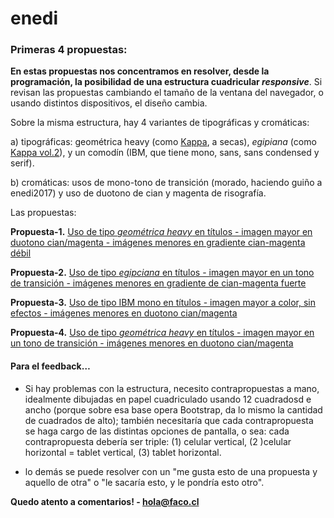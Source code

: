 # enedi

### Primeras 4 propuestas:

**En estas propuestas nos concentramos en resolver, desde la programación, la posibilidad de una estructura cuadricular *responsive***. Si revisan las propuestas cambiando el tamaño de la ventana del navegador, o usando distintos dispositivos, el diseño cambia.

Sobre la misma estructura, hay 4 variantes de tipográficas y cromáticas:

a) tipográficas: geométrica heavy (como [Kappa](https://www.wtypefoundry.com/kappa), a secas), *egipiana* (como [Kappa vol.2](https://www.wtypefoundry.com/kappa-vol-2)), y un comodín (IBM, que tiene mono, sans, sans condensed y serif).

b) cromáticas: usos de mono-tono de transición (morado, haciendo guiño a enedi2017) y uso de duotono de cian y magenta de risografía.

Las propuestas:

**Propuesta-1.** [Uso de tipo *geométrica heavy* en títulos - imagen mayor en duotono cian/magenta - imágenes menores en gradiente cian-magenta débil](https://facoasecas.github.io/enedi/propuesta-1/)

**Propuesta-2.** [Uso de tipo *egipciana* en títulos - imagen mayor en un tono de transición - imágenes menores en gradiente de cian-magenta fuerte](https://facoasecas.github.io/enedi/propuesta-2/)

**Propuesta-3.** [Uso de tipo IBM mono en títulos - imagen mayor a color, sin efectos - imágenes menores en duotono cian/magenta](https://facoasecas.github.io/enedi/propuesta-3/)

**Propuesta-4.** [Uso de tipo *geométrica heavy* en títulos - imagen mayor en un tono de transición - imágenes menores en duotono cian/magenta](https://facoasecas.github.io/enedi/propuesta-4/)

#### Para el feedback…

- Si hay problemas con la estructura, necesito contrapropuestas a mano, idealmente dibujadas en papel cuadriculado usando 12 cuadradosd e ancho (porque sobre esa base opera Bootstrap, da lo mismo la cantidad de cuadrados de alto); también necesitaría que cada contrapropuesta se haga cargo de las distintas opciones de pantalla, o sea: cada contrapropuesta debería ser triple: (1) celular vertical, (2 )celular horizontal = tablet vertical, (3) tablet horizontal.

- lo demás se puede resolver con un "me gusta esto de una propuesta y aquello de otra" o "le sacaría esto, y le pondría esto otro".

**Quedo atento a comentarios! - hola@faco.cl**

